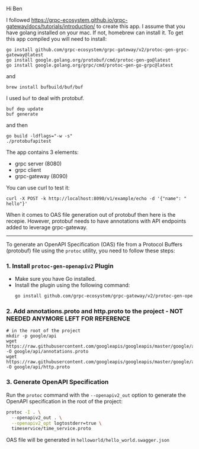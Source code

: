 Hi Ben

I followed https://grpc-ecosystem.github.io/grpc-gateway/docs/tutorials/introduction/ to create this app.
I assume that you have golang installed on your mac. If not, homebrew can install it. 
To get this app compiled you will need to install:
```
go install github.com/grpc-ecosystem/grpc-gateway/v2/protoc-gen-grpc-gateway@latest
go install google.golang.org/protobuf/cmd/protoc-gen-go@latest
go install google.golang.org/grpc/cmd/protoc-gen-go-grpc@latest
```

and

```
brew install bufbuild/buf/buf
```

I used `buf` to deal with protobuf.

```
buf dep update
buf generate
```

and then

```
go build -ldflags="-w -s"
./protobufapitest
```
The app contains 3 elements:
- grpc server (8080)
- grpc client
- grpc-gateway (8090)

You can use curl to test it:
```
curl -X POST -k http://localhost:8090/v1/example/echo -d '{"name": " hello"}'
```

When it comes to OAS file generation out of protobuf then here is the recepie. However, protobuf needs to have annotations with API endpoints added to leverage grpc-gateway.

---

To generate an OpenAPI Specification (OAS) file from a Protocol Buffers (protobuf) file using the `protoc` utility, you need to follow these steps:

### 1. Install `protoc-gen-openapiv2` Plugin

- Make sure you have Go installed.
- Install the plugin using the following command:
  ```sh
  go install github.com/grpc-ecosystem/grpc-gateway/v2/protoc-gen-openapiv2@latest
  ```

### 2. Add annotations.proto and http.proto to the project - NOT NEEDED ANYMORE LEFT FOR REFERENCE

```
# in the root of the project
mkdir -p google/api
wget https://raw.githubusercontent.com/googleapis/googleapis/master/google/api/annotations.proto  -O google/api/annotations.proto
wget https://raw.githubusercontent.com/googleapis/googleapis/master/google/api/http.proto -O google/api/http.proto
```
### 3. Generate OpenAPI Specification

Run the `protoc` command with the `--openapiv2_out` option to generate the OpenAPI specification in the root of the project:

```sh
protoc -I . \                                                                                                                    
  --openapiv2_out . \
  --openapiv2_opt logtostderr=true \
  timeservice/time_service.proto
```

OAS file will be generated in `helloworld/hello_world.swagger.json`
